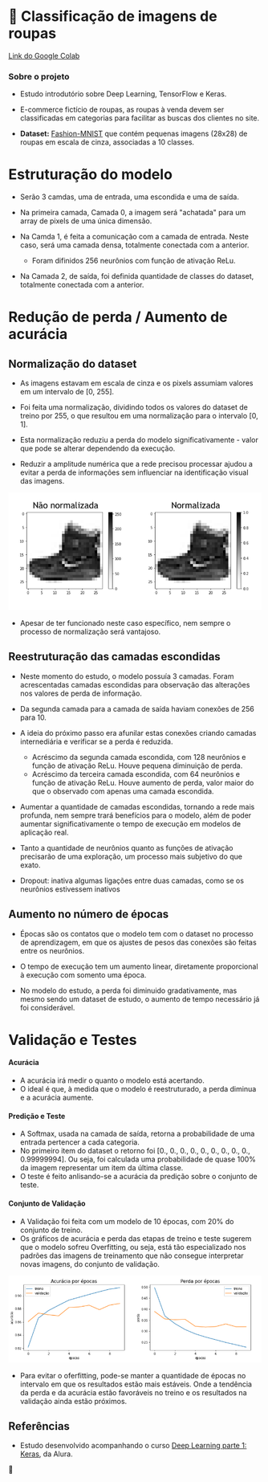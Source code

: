 # :dress: Classificação de imagens de roupas

[Link do Google Colab](https://colab.research.google.com/drive/1_4rKJc8nuVvR_xQie4uFQg8OyJX05xPJ?usp=sharing)

### Sobre o projeto

* Estudo introdutório sobre Deep Learning, TensorFlow e Keras.

* E-commerce fictício de roupas, as roupas à venda devem ser classificadas em categorias para facilitar as buscas dos clientes no site.

* **Dataset:** [Fashion-MNIST](https://github.com/zalandoresearch/fashion-mnist) que contém pequenas imagens (28x28) de roupas em escala de cinza, associadas a 10 classes.

# Estruturação do modelo

* Serão 3 camdas, uma de entrada, uma escondida e uma de saída.

* Na primeira camada, Camada 0, a imagem será "achatada" para um array de pixels de uma única dimensão.

* Na Camda 1, é feita a comunicação com a camada de entrada. Neste caso, será uma camada densa, totalmente conectada com a anterior.
  * Foram difinidos 256 neurônios com função de ativação ReLu.

* Na Camada 2, de saída, foi definida quantidade de classes do dataset, totalmente conectada com a anterior.

# Redução de perda / Aumento de acurácia

## Normalização do dataset

* As imagens estavam em escala de cinza e os pixels assumiam valores em um intervalo de [0, 255].

* Foi feita uma normalização, dividindo todos os valores do dataset de treino por 255, o que resultou em uma normalização para o intervalo [0, 1].

* Esta normalização reduziu a perda do modelo significativamente - valor que pode se alterar dependendo da execução. 

* Reduzir a amplitude numérica que a rede precisou processar ajudou a evitar a perda de informações sem influenciar na identificação visual das imagens. 

<div align="center">
  <img src="https://github.com/Tathy/Deep_Learning_E-commerce_roupas_classificacao/blob/main/imgs/imgs_normalizacao.png?raw=true"/>
</div>

* Apesar de ter funcionado neste caso específico, nem sempre o processo de normalização será vantajoso. 

## Reestruturação das camadas escondidas

* Neste momento do estudo, o modelo possuía 3 camadas. Foram acrescentadas camadas escondidas para observação das alterações nos valores de perda de informação.

* Da segunda camada para a camada de saída haviam conexões de 256 para 10. 

* A ideia do próximo passo era afunilar estas conexões criando camadas internediária e verificar se a perda é reduzida.
	* Acréscimo da segunda camada escondida, com 128 neurônios e função de ativação ReLu. Houve pequena diminuição de perda.
	* Acréscimo da terceira camada escondida, com 64 neurônios e função de ativação ReLu. Houve aumento de perda, valor maior do que o observado com apenas uma camada escondida.

* Aumentar a quantidade de camadas escondidas, tornando a rede mais profunda, nem sempre trará benefícios para o modelo, além de poder aumentar significativamente o tempo de execução em modelos de aplicação real.

* Tanto a quantidade de neurônios quanto as funções de ativação precisarão de uma exploração, um processo mais subjetivo do que exato.

* Dropout: inativa algumas ligações entre duas camadas, como se os neurônios estivessem inativos

## Aumento no número de épocas

* Épocas são os contatos que o modelo tem com o dataset no processo de aprendizagem, em que os ajustes de pesos das conexões são feitas entre os neurônios.

* O tempo de execução tem um aumento linear, diretamente proporcional à execução com somento uma época.

* No modelo do estudo, a perda foi diminuido gradativamente, mas mesmo sendo um dataset de estudo, o aumento de tempo necessário já foi considerável.

# Validação e Testes

#### Acurácia
* A acurácia irá medir o quanto o modelo está acertando.
* O ideal é que, à medida que o modelo é reestruturado, a perda diminua e a acurácia aumente.

#### Predição e Teste
* A Softmax, usada na camada de saída, retorna a probabilidade de uma entrada pertencer a cada categoria.
* No primeiro item do dataset o retorno foi [0., 0., 0., 0., 0., 0., 0., 0., 0., 0.99999994]. Ou seja, foi calculada uma probabilidade de quase 100% da imagem representar um item da última classe.
* O teste é feito anlisando-se a acurácia da predição sobre o conjunto de teste.
	
#### Conjunto de Validação

* A Validação foi feita com um modelo de 10 épocas, com 20% do conjunto de treino.
* Os gráficos de acurácia e perda das etapas de treino e teste sugerem que o modelo sofreu Overfitting, ou seja, está tão especializado nos padrões das imagens de treinamento que não consegue interpretar novas imagens, do conjunto de validação.

<div align="center">
  <img src="https://github.com/Tathy/Deep_Learning_E-commerce_roupas_classificacao/blob/main/imgs/overfitting.png?raw=true"/>
</div>

* Para evitar o oferfitting, pode-se manter a quantidade de épocas no intervalo em que os resultados estão mais estáveis. Onde a tendência da perda e da acurácia estão favoráveis no treino e os resultados na validação ainda estão próximos.

## Referências

* Estudo desenvolvido acompanhando o curso [Deep Learning parte 1: Keras](https://cursos.alura.com.br/course/deep-learning-introducao-com-keras), da Alura.

:seedling:
